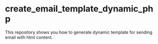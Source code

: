 # create_email_template_dynamic_php
 This repository shows you how to generate dynamic template for sending email with html content.
